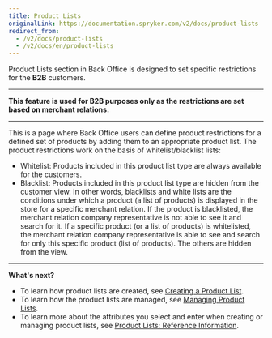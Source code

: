 ```yaml
---
title: Product Lists
originalLink: https://documentation.spryker.com/v2/docs/product-lists
redirect_from:
  - /v2/docs/product-lists
  - /v2/docs/en/product-lists
---
```


Product Lists section in Back Office is designed to set specific restrictions for the **B2B** customers. 
***
**This feature is used for B2B purposes only as the restrictions are set based on merchant relations.**
***
This is a page where Back Office users can define product restrictions for a defined set of products by adding them to an appropriate product list.
The product restrictions work on the basis of whitelist/blacklist lists:
* Whitelist: Products included in this product list type are always available for the customers.
* Blacklist: Products included in this product list type are hidden from the customer view.
In other words, blacklists and white lists are the conditions under which a product (a list of products) is displayed in the store for a specific merchant relation. If the product is blacklisted, the merchant relation company representative is not able to see it and search for it. 
If a specific product (or a list of products) is whitelisted, the merchant relation company representative is able to see and search for only this specific product (list of products). The others are hidden from the view.
***
**What's next?**

* To learn how product lists are created, see [Creating a Product List](/docs/scos/dev/user-guides/201903.0/back-office-user-guide/products/product-lists/creating-a-product-list.html).
* To learn how the product lists are managed, see [Managing Product Lists](/docs/scos/dev/user-guides/201903.0/back-office-user-guide/products/product-lists/managing-product-lists.html).
* To learn more about the attributes you select and enter when creating or managing product lists, see [Product Lists: Reference Information](/docs/scos/dev/user-guides/201903.0/back-office-user-guide/products/product-lists/references/product-lists-reference-information.html).
